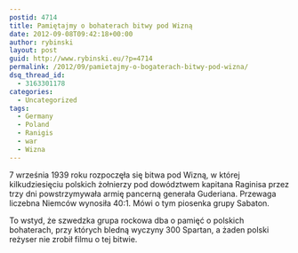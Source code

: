 ```yaml
---
postid: 4714
title: Pamiętajmy o bohaterach bitwy pod Wizną
date: 2012-09-08T09:42:18+00:00
author: rybinski
layout: post
guid: http://www.rybinski.eu/?p=4714
permalink: /2012/09/pamietajmy-o-bogaterach-bitwy-pod-wizna/
dsq_thread_id:
  - 3163301178
categories:
  - Uncategorized
tags:
  - Germany
  - Poland
  - Ranigis
  - war
  - Wizna
---
```

7 września 1939 roku rozpoczęła się bitwa pod Wizną, w której kilkudziesięciu polskich żołnierzy pod dowództwem kapitana Raginisa przez trzy dni powstrzymywała armię pancerną generała Guderiana. Przewaga liczebna Niemców wynosiła 40:1. Mówi o tym piosenka grupy Sabaton.

To wstyd, że szwedzka grupa rockowa dba o pamięć o polskich bohaterach, przy których bledną wyczyny 300 Spartan, a żaden polski reżyser nie zrobił filmu o tej bitwie.
